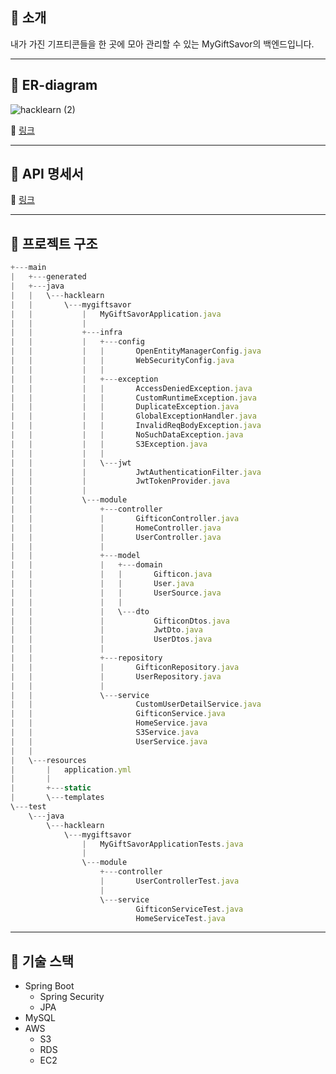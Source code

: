 ## 🎁 소개

내가 가진 기프티콘들을 한 곳에 모아 관리할 수 있는 MyGiftSavor의 백엔드입니다.

---

## 🎁 ER-diagram

![hacklearn (2)](https://user-images.githubusercontent.com/52443695/129303004-184be889-c000-413d-88ce-b902671a67d4.png)

🔗 [링크](https://dbdiagram.io/d/6111f6992ecb310fc3c46735)

---

## 🎁 API 명세서

🔗 [링크](https://documenter.getpostman.com/view/14407018/Tzz5tJSC)

---

## 🎁 프로젝트 구조

```jsx
+---main
|   +---generated
|   +---java
|   |   \---hacklearn
|   |       \---mygiftsavor
|   |           |   MyGiftSavorApplication.java
|   |           |
|   |           +---infra
|   |           |   +---config
|   |           |   |       OpenEntityManagerConfig.java
|   |           |   |       WebSecurityConfig.java
|   |           |   |
|   |           |   +---exception
|   |           |   |       AccessDeniedException.java
|   |           |   |       CustomRuntimeException.java
|   |           |   |       DuplicateException.java
|   |           |   |       GlobalExceptionHandler.java
|   |           |   |       InvalidReqBodyException.java
|   |           |   |       NoSuchDataException.java
|   |           |   |       S3Exception.java
|   |           |   |
|   |           |   \---jwt
|   |           |           JwtAuthenticationFilter.java
|   |           |           JwtTokenProvider.java
|   |           |
|   |           \---module
|   |               +---controller
|   |               |       GifticonController.java
|   |               |       HomeController.java
|   |               |       UserController.java
|   |               |
|   |               +---model
|   |               |   +---domain
|   |               |   |       Gifticon.java
|   |               |   |       User.java
|   |               |   |       UserSource.java
|   |               |   |
|   |               |   \---dto
|   |               |           GifticonDtos.java
|   |               |           JwtDto.java
|   |               |           UserDtos.java
|   |               |
|   |               +---repository
|   |               |       GifticonRepository.java
|   |               |       UserRepository.java
|   |               |
|   |               \---service
|   |                       CustomUserDetailService.java
|   |                       GifticonService.java
|   |                       HomeService.java
|   |                       S3Service.java
|   |                       UserService.java
|   |
|   \---resources
|       |   application.yml
|       |
|       +---static
|       \---templates
\---test
    \---java
        \---hacklearn
            \---mygiftsavor
                |   MyGiftSavorApplicationTests.java
                |
                \---module
                    +---controller
                    |       UserControllerTest.java
                    |
                    \---service
                            GifticonServiceTest.java
                            HomeServiceTest.java
```

---

## 🎁 기술 스택

- Spring Boot
    - Spring Security
    - JPA
- MySQL
- AWS
    - S3
    - RDS
    - EC2
